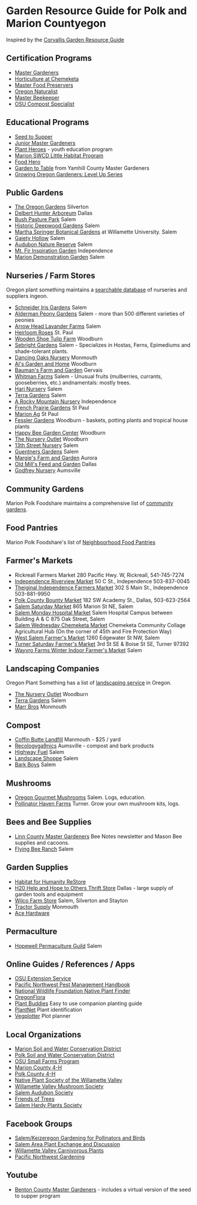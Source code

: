 # Garden Resource Guide for Polk and Marion Countyegon

Inspired by the [Corvallis Garden Resource Guide](https://sustainablecorvallis.org/what-we-do/action-teams/food/garden-resource-guide/)

## Certification Programs
* [Master Gardeners](https://extension.oregonstate.edu/mg)
* [Horticulture at Chemeketa](https://www.chemeketa.edu/programs-classes/program-finder/horticulture/)
* [Master Food Preservers](https://extension.oregonstate.edu/mfp/master-food-preserver-program)
* [Oregon Naturalist](https://extension.oregonstate.edu/oregon-naturalist)
* [Master Beekeeper](https://extension.oregonstate.edu/mb)
* [OSU Compost Specialist](https://extension.oregonstate.edu/mg/lane/compost-specialists)

## Educational Programs
* [Seed to Supper](https://extension.oregonstate.edu/seed-supper)
* [Junior Master Gardeners](https://jmgkids.us)
* [Plant Heroes](https://plantheroes.org) - youth education program
* [Marion SWCD Little Habitat Program](https://www.marionswcd.net/little-habitat-project/)
* [Food Hero](https://foodhero.org)
* [Garden to Table](https://ycmga.org/garden-to-table/) from Yamhill County Master Gardeners
* [Growing Oregon Gardeners: Level Up Series](https://extension.oregonstate.edu/mg/growing-oregon-gardeners-level-series-2024)

## Public Gardens 
* [The Oregon Gardens](http://www.oregongarden.org/) Silverton
* [Delbert Hunter Arboreum](http://www.delberthunterarboretum.org/) Dallas
* [Bush Pasture Park](https://www.cityofsalem.net/Home/Components/FacilityDirectory/FacilityDirectory/85/599) Salem
* [Historic Deepwood Gardens](https://www.historicdeepwoodestate.org/) Salem
* [Martha Springer Botanical Gardens](https://en.wikipedia.org/wiki/Martha_Springer_Botanical_Garden) at Willamette University. Salem
* [Gaiety Hollow](https://lordschryver.org/gaiety-hollow/) Salem
* [Audubon Nature Reserve](https://www.salemaudubon.org/nature-reserve) Salem
* [Mt. Fir Inspiration Garden](https://www.ci.independence.or.us/mt-fir-park-inspiration-garden/) Independence
* [Marion Demonstration Garden](https://marioncomga.org/demonstration-garden/) Salem

## Nurseries / Farm Stores
Oregon plant something maintains a [searchable database](https://plantsomethingoregon.com/find/wpbdp_category/1garden-centers-specialty-nurseries/) of nurseries and suppliers ingeon. 

* [Schneider Iris Gardens](http://www.schreinersgardens.com/) Salem
* [Alderman Peony Gardens](http://peonyparadise.com/) Salem - more than 500 different varieties of peonies 
* [Arrow Head Lavander Farms](https://www.arrowheadlavender.com) Salem
* [Heirloom Roses](http://www.heirloomroses.com/) St. Paul
* [Wooden Shoe Tulip Farm](https://www.woodenshoe.com/) Woodburn
* [Sebright Gardens](https://www.sebrightgardens.com) Salem - Specializes in Hostas, Ferns, Epimediums and shade-tolerant plants.
* [Dancing Oaks Nursery](http://www.dancingoaks.com/) Monmouth
* [Al's Garden and Home](http://www.als-gardencenter.com/) Woodburn
* [Bauman's Farm and Garden](http://www.baumanfarms.com/) Gervais
* [Whitman Farms](https://www.whitmanfarms.com/) Salem - Unusual fruits (mulberries, currants, gooseberries, etc.) andnamentals: mostly trees.
* [Hari Nursery](https://www.harinursery.com/) Salem
* [Terra Gardens](https://www.terragardens.net/) Salem
* [A Rocky Mountain Nursery](http://www.rkymtnnsy.com/) Independence
* [French Prairie Gardens](http://www.fpgardens.com/) St Paul
* [Marion Ag](http://www.marionag.com/) St Paul
* [Fessler Gardens](http://www.fesslernursery.com/) Woodburn - baskets, potting plants and tropical house plants
* [Happy Bee Garden Center](https://www.fandbfarms.com/page/Happy-Bee-Garden-Center) Woodburn
* [The Nursery Outlet](http://thenurseryoutlet.us/) Woodburn
* [13th Street Nursery](https://www.13thstreetnursery.net) Salem
* [Guentners Gardens](https://www.facebook.com/GuentnersGardens/) Salem
* [Margie's Farm and Garden](https://margiesfarmandgarden.com) Aurora
* [Old Mill's Feed and Garden](https://oldmillfeed.com) Dallas
* [Godfrey Nursery](https://www.godfreynursery.com) Aumsville

## Community Gardens 

Marion Polk Foodshare maintains a comprehensive list of [community gardens](https://marionpolkfoodshare.org/programs/community-gardens/find-a-garden/). 

## Food Pantries

Marion Polk Foodshare's list of [Neighboorhood Food Pantries](https://marionpolkfoodshare.org/get-help/)

## Farmer's Markets

* Rickreall Farmers Market 280 Pacific Hwy. W, Rickreall, 541-745-7274
* [Independence Riverview Market](https://www.independenceriverviewmarket.com) 50 C St., Independence 503-837-0045 
* [Theiginal Independence Farmers Market](https://www.independencefarmersmarket-or.org) 302 S Main St., Independence 503-881-9950
* [Polk County Bounty Market](www.exploredallasoregon.org) 182 SW Academy St., Dallas, 503-623-2564
* [Salem Saturday Market](https://www.salemcommunitymarkets.com/saturday-market.html) 865 Marion St NE, Salem
* [Salem Monday Hospital Market](https://www.salemcommunitymarkets.com/monday-market.html) ​Salem Hospital Campus between Building A & C 875 Oak Street, Salem
* [Salem Wednesday Chemeketa Market](https://www.salemcommunitymarkets.com/wednesday-chemeketa-market.html) Chemeketa Community Collage Agricultural Hub (On the corner of 45th and Fire Protection Way)
* [West Salem Farmer's Market](https://www.salemcommunitymarkets.com/thursday-market.html) 1260 Edgewater St NW, Salem
* [Turner Saturday Farmer's Market](https://sokoapp.co/market/turner-farmers-market) 3rd St SE & Boise St SE, Turner 97392
* [Wayvro Farms Winter Indoor Farmer's Market](https://wavrafarms.com) Salem

## Landscaping Companies

Oregon Plant Something has a list of [landscaping service](https://plantsomethingoregon.com/find-landscapers/) in Oregon.

* [The Nursery Outlet](https://thenurseryoutlet.us) Woodburn
* [Terra Gardens](https://www.terragardens.net) Salem
* [Marr Bros](http://www.marrbrosbark.com/) Monmouth

## Compost

* [Coffin Butte Landfill](https://coffinbuttelandfill.com) Manmouth - $25 / yard
* [Recologyga9nics](https://www.recology.com/recology-western-oregon/organics-aumsville/) Aumsville - compost and bark products
* [Highway Fuel](https://highwayfuel.com/product-category/soil-compost/) Salem
* [Landscape Shoppe](https://landscapeshoppe.com/soil-compost/) Salem
* [Bark Boys](https://barkboys.net/our-products/soil/) Salem 

## Mushrooms

* [Oregon Gourmet Mushrooms](https://orgourmetmushrooms.com) Salem. Logs, education.
* [Pollinator Haven Farms](https://pollinatorhavenfarm.com) Turner. Grow your own mushroom kits, logs.

## Bees and Bee Supplies

* [Linn County Master Gardeners](https://www.linnmastergardeners.com/pollinator-info) Bee Notes newsletter and Mason Bee supplies and cacoons.
* [Flying Bee Ranch](https://flyingbeeranch.net/) Salem 

## Garden Supplies
* [Habitat for Humanity ReStore](https://salemhabitat.org/restore/)
* [H20 Help and Hope to Others Thrift Store](https://www.facebook.com/p/H20-Help-and-Hope-to-Others-100079867184192/) Dallas - large supply of garden tools and equipment
* [Wilco Farm Store](https://www.farmstore.com) Salem, Silverton and Stayton
* [Tractor Supply](https://www.tractorsupply.com/tsc/store_Monmouth-OR-97361_2478) Monmouth
* [Ace Hardware](https://www.acehardware.com)

## Permaculture

* [Hopewell Permaculture Guild](https://www.hopewellhub.com/hopewell-permaculture-guild.html) Salem

## Online Guides / References / Apps

* [OSU Extension Service](https://extension.oregonstate.edu)
* [Pacific Northwest Pest Management Handbook](http://pnwhandbooks.org)
* [National Wildlife Foundation Native Plant Finder](https://nativeplantfinder.nwf.org/)
* [OregonFlora](https://oregonflora.org)
* [Plant Buddies](https://plantbuddies.serlo.org) Easy to use companion planting guide
* [PlantNet](https://plantnet.org/en/) Plant identification
* [Vegplotter](https://vegplotter.com) Plot planner

## Local Organizations

* [Marion Soil and Water Conservation District](https://www.marionswcd.net)
* [Polk Soil and Water Conservation District](http://polkswcd.com)
* [OSU Small Farms Program](https://smallfarms.oregonstate.edu)
* [Marion County 4-H](https://extension.oregonstate.edu/4h/marion)
* [Polk County 4-H](https://extension.oregonstate.edu/4h/polk)
* [Native Plant Society of the Willamette Valley](https://www.npsoregon.org/wp/wv/)
* [Willamette Valley Mushroom Society](https://www.wvmssalem.org)
* [Salem Audubon Society](https://www.salemaudubon.org)
* [Friends of Trees](https://friendsoftrees.org/salem/)
* [Salem Hardy Plants Society](https://salemhardyplantsociety.org)

## Facebook Groups 
* [Salem/Keizeregon Gardening for Pollinators and Birds](https://www.facebook.com/share/g/gcU2VdpkXkab42Kj/)
* [Salem Area Plant Exchange and Discussion](https://www.facebook.com/share/g/CuduD37NsJdPpHJb/)
* [Willamette Valley Carnivorous Plants](https://www.facebook.com/share/g/CUUEMV1XPueWQiX2/)
* [Pacific Northwest Gardening](https://www.facebook.com/share/g/QQGPkGrSUy599izH/)

## Youtube
* [Benton County Master Gardeners](https://www.youtube.com/@bentoncountymastergardener1039) - includes a virtual version of the seed to supper program

